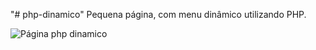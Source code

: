 "# php-dinamico" 
Pequena página, com menu dinâmico utilizando PHP.

![Página php dinamico](https://github.com/user-attachments/assets/8a7a7427-a84d-4b79-b73e-b5ad1a6ea88d)
